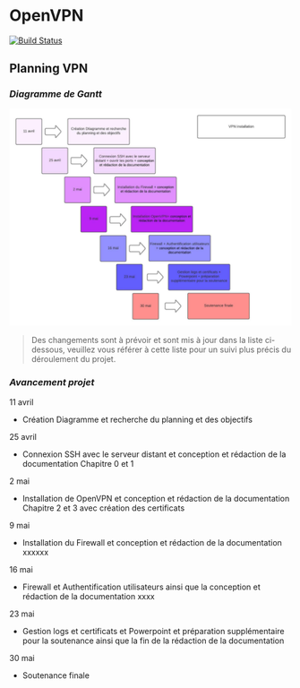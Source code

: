 # OpenVPN

[![Build Status](https://travis-ci.org/joemccann/dillinger.svg?branch=master)](https://travis-ci.org/joemccann/dillinger)

## Planning VPN

### _Diagramme de Gantt_


![Diagramme](Diagramme.png)

> Des changements sont à prévoir et sont mis à jour dans la liste ci-dessous, veuillez vous référer à cette liste pour un suivi plus précis du déroulement du projet.

### _Avancement projet_

11 avril 
- Création Diagramme et recherche du planning et des objectifs

25 avril
- Connexion SSH avec le serveur distant et conception et rédaction de la documentation Chapitre 0 et 1

2 mai
- Installation de OpenVPN et conception et rédaction de la documentation Chapitre 2 et 3 avec création des certificats
  
9 mai
- Installation du Firewall et conception et rédaction de la documentation xxxxxx

16 mai
- Firewall et Authentification utilisateurs ainsi que la conception et rédaction de la documentation xxxx

23 mai
- Gestion logs et certificats et Powerpoint et préparation supplémentaire pour la soutenance ainsi que la fin de la rédaction de la documentation

30 mai
- Soutenance finale

